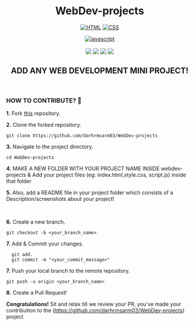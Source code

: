 <h1 align="center">WebDev-projects</h1>  
<div align="center">
<a href="https://github.com/topics/html"><img alt="HTML" src="https://img.shields.io/badge/HTML%20-%23E34F26.svg?&style=for-the-badge"/></a>
<a href="https://github.com/topics/css"><img alt="CSS" src="https://img.shields.io/badge/CSS%20-%23E34F26.svg?&style=for-the-badge"/></a>
  
<a href="https://github.com/topics/javascript"><img alt="javascript" src="https://img.shields.io/badge/Javascript%20-%23E34F26.svg?&style=for-the-badge&logo=javascript&logoColor=white"/></a>
<br>
<br>
<a href="https://github.com/darhrmsarm03/Webdev-projects"><img src="https://badges.frapsoft.com/os/v1/open-source.svg?v=103"></a>
<a href="https://github.com/darhrmsarm03/Webdev-projects"><img src="https://img.shields.io/badge/Built%20by-developers%20%3C%2F%3E-0059b3"></a>
<a href="https://github.com/darhrmsarm03/Webdev-projects"><img src="https://img.shields.io/static/v1.svg?label=Contributions&message=Welcome&color=yellow"></a>
<a href="https://github.com/darhrmsarm03"><img src="https://img.shields.io/badge/Maintained%3F-yes-brightgreen.svg?v=103"></a>


  
## ADD ANY WEB DEVELOPMENT MINI PROJECT!

</div>
<br>

### HOW TO CONTRIBUTE? 👷 

**1.** Fork [this](https://github.com/darhrmsarm03/WebDev-projects) repository.

**2.** Clone the forked repository.

```terminal
git clone https://github.com/darhrmsarm03/WebDev-projects 
```

**3.** Navigate to the project directory.

```terminal
cd WebDev-projects
```

**4.**  MAKE A NEW FOLDER WITH YOUR PROJECT NAME INSIDE webdev-projects & Add your project files (eg: index.html,style.css, script.js) inside that folder
<br>

**5.**  Also, add a README file in your project folder which consists of a Description/screenshots about your project!
          
 
<br>

**6.** Create a new branch.

```terminal
git checkout -b <your_branch_name>
```

**7.** Add & Commit your changes.

```terminal
  git add.
  git commit -m "<your_commit_message>"
```

**7.** Push your local branch to the remote repository.

```terminal
git push -u origin <your_branch_name>
```

**8.** Create a Pull Request!

**Congratulations!** Sit and relax till we review your PR, you've made your contribution to the (https://github.com/darhrmsarm03/WebDev-projects) project
 
